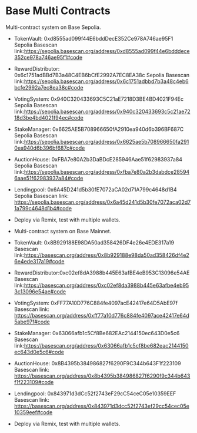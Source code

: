 # Base Multi Contracts
Multi-contract system on Base Sepolia.
- TokenVault: 0xd8555ad099f44E6bddDecE352Ce978A746ae95F1 Sepolia Basescan link:https://sepolia.basescan.org/address/0xd8555ad099f44e6bdddece352ce978a746ae95f1#code
- RewardDistributor: 0x6c1751adBBd7B3a48C4EB6bCfE2992A7EC8EA38c  Sepolia Basescan link:https://sepolia.basescan.org/address/0x6c1751adbbd7b3a48c4eb6bcfe2992a7ec8ea38c#code
- VotingSystem: 0x940C320433693C5C21aE7218D3BE4BD4021F94Ec  Sepolia Basescan link:https://sepolia.basescan.org/address/0x940c320433693c5c21ae7218d3be4bd4021f94ec#code
- StakeManager: 0x6625AE5B708966650fA2910ea940d6b396BF687C  Sepolia Basescan link:https://sepolia.basescan.org/address/0x6625ae5b708966650fa2910ea940d6b396bf687c#code
-  AuctionHouse: 0xFBA7e80A2b3DaBDcE285946Aae51f62983937a84 Sepolia Basescan link:https://sepolia.basescan.org/address/0xfba7e80a2b3dabdce285946aae51f62983937a84#code
-  Lendingpool: 0x6A45D241d5b30fE7072aCA02d71A799c4648d1B4  Sepolia Basescan link: https://sepolia.basescan.org/address/0x6a45d241d5b30fe7072aca02d71a799c4648d1b4#code
- Deploy via Remix, test with multiple wallets.

- Multi-contract system on Base Mainnet.
- TokenVault: 0x8B929188E98DA50ad358426DF4e26e4EDE317a19 Basescan link:https://basescan.org/address/0x8b929188e98da50ad358426df4e26e4ede317a19#code
- RewardDistributor:0xc02ef8dA3988b445E63afBE4eB953C13096e54AE   Basescan link:https://basescan.org/address/0xc02ef8da3988b445e63afbe4eb953c13096e54ae#code
- VotingSystem: 0xFF77A10D776C884fe4097acE42417e64D5AbE97f Basescan link: https://basescan.org/address/0xff77a10d776c884fe4097ace42417e64d5abe97f#code
- StakeManager: 0x63066afb1c5Cf8Be682EAc2144150ec643D0e5c6  Basescan link:https://basescan.org/address/0x63066afb1c5cf8be682eac2144150ec643d0e5c6#code
- AuctionHouse: 0x8B4395b384986827f6290F9C344b643F1f223109 Basescan link: https://basescan.org/address/0x8b4395b384986827f6290f9c344b643f1f223109#code
- Lendingpool: 0x843971d3dCc52f2743eF29cC54ceC05e10359EEF  Basescan link: https://basescan.org/address/0x843971d3dcc52f2743ef29cc54cec05e10359eef#code
- Deploy via Remix, test with multiple wallets.

